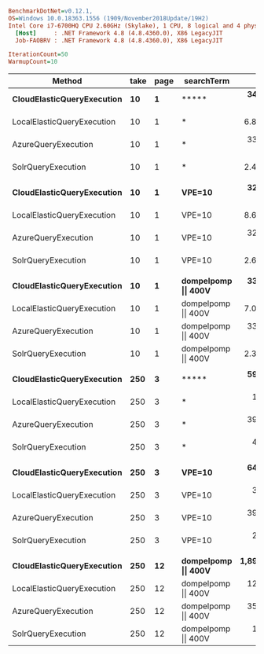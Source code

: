 ``` ini

BenchmarkDotNet=v0.12.1, 
OS=Windows 10.0.18363.1556 (1909/November2018Update/19H2)
Intel Core i7-6700HQ CPU 2.60GHz (Skylake), 1 CPU, 8 logical and 4 physical cores
  [Host]     : .NET Framework 4.8 (4.8.4360.0), X86 LegacyJIT
  Job-FAOBRV : .NET Framework 4.8 (4.8.4360.0), X86 LegacyJIT

IterationCount=50  
WarmupCount=10  

```
|                     Method | take | page |         searchTerm |         Mean |      Error |     StdDev | Ratio | RatioSD |     Gen 0 |    Gen 1 |   Gen 2 |  Allocated |
|--------------------------- |----- |----- |------------------- |-------------:|-----------:|-----------:|------:|--------:|----------:|---------:|--------:|-----------:|
| **CloudElasticQueryExecution** |   **10** |    **1** |                  ***** |   **340.227 ms** |  **3.9149 ms** |  **7.7277 ms** | **1.000** |    **0.00** |         **-** |        **-** |       **-** |  **280.21 KB** |
| LocalElasticQueryExecution |   10 |    1 |                  * |     6.841 ms |  0.4590 ms |  0.9167 ms | 0.020 |    0.00 |         - |        - |       - |      80 KB |
|        AzureQueryExecution |   10 |    1 |                  * |   339.645 ms |  2.5017 ms |  4.9961 ms | 0.998 |    0.03 |         - |        - |       - |      64 KB |
|         SolrQueryExecution |   10 |    1 |                  * |     2.410 ms |  0.0492 ms |  0.0961 ms | 0.007 |    0.00 |   42.9688 |        - |       - |  135.63 KB |
|                            |      |      |                    |              |            |            |       |         |           |          |         |            |
| **CloudElasticQueryExecution** |   **10** |    **1** |             **VPE=10** |   **327.680 ms** |  **3.6113 ms** |  **7.1284 ms** | **1.000** |    **0.00** |         **-** |        **-** |       **-** |  **280.21 KB** |
| LocalElasticQueryExecution |   10 |    1 |             VPE=10 |     8.687 ms |  0.6752 ms |  1.3639 ms | 0.026 |    0.00 |         - |        - |       - |      88 KB |
|        AzureQueryExecution |   10 |    1 |             VPE=10 |   329.828 ms |  2.2475 ms |  4.4884 ms | 1.006 |    0.02 |         - |        - |       - |      72 KB |
|         SolrQueryExecution |   10 |    1 |             VPE=10 |     2.603 ms |  0.0326 ms |  0.0658 ms | 0.008 |    0.00 |   42.9688 |        - |       - |  143.04 KB |
|                            |      |      |                    |              |            |            |       |         |           |          |         |            |
| **CloudElasticQueryExecution** |   **10** |    **1** | **dompelpomp \|\| 400V** |   **337.693 ms** |  **3.7742 ms** |  **7.4500 ms** | **1.000** |    **0.00** |         **-** |        **-** |       **-** |  **280.21 KB** |
| LocalElasticQueryExecution |   10 |    1 | dompelpomp \|\| 400V |     7.037 ms |  0.5492 ms |  1.1094 ms | 0.021 |    0.00 |         - |        - |       - |      80 KB |
|        AzureQueryExecution |   10 |    1 | dompelpomp \|\| 400V |   330.879 ms |  2.1501 ms |  4.1936 ms | 0.980 |    0.03 |         - |        - |       - |      72 KB |
|         SolrQueryExecution |   10 |    1 | dompelpomp \|\| 400V |     2.304 ms |  0.0559 ms |  0.1116 ms | 0.007 |    0.00 |   42.9688 |        - |       - |  136.48 KB |
|                            |      |      |                    |              |            |            |       |         |           |          |         |            |
| **CloudElasticQueryExecution** |  **250** |    **3** |                  ***** |   **594.485 ms** |  **8.4773 ms** | **16.9301 ms** |  **1.00** |    **0.00** |         **-** |        **-** |       **-** | **2430.05 KB** |
| LocalElasticQueryExecution |  250 |    3 |                  * |    17.042 ms |  0.8235 ms |  1.6635 ms |  0.03 |    0.00 |         - |        - |       - |  960.05 KB |
|        AzureQueryExecution |  250 |    3 |                  * |   399.013 ms |  4.0258 ms |  8.0399 ms |  0.67 |    0.02 |         - |        - |       - |  740.11 KB |
|         SolrQueryExecution |  250 |    3 |                  * |    41.052 ms |  1.1838 ms |  2.3913 ms |  0.07 |    0.00 |  250.0000 |  83.3333 |       - |    1818 KB |
|                            |      |      |                    |              |            |            |       |         |           |          |         |            |
| **CloudElasticQueryExecution** |  **250** |    **3** |             **VPE=10** |   **641.445 ms** |  **7.8647 ms** | **14.9634 ms** |  **1.00** |    **0.00** |         **-** |        **-** |       **-** | **1286.06 KB** |
| LocalElasticQueryExecution |  250 |    3 |             VPE=10 |    37.809 ms |  1.6651 ms |  3.2867 ms |  0.06 |    0.00 |         - |        - |       - |  944.05 KB |
|        AzureQueryExecution |  250 |    3 |             VPE=10 |   390.558 ms |  2.7752 ms |  5.3468 ms |  0.61 |    0.02 |         - |        - |       - |  636.11 KB |
|         SolrQueryExecution |  250 |    3 |             VPE=10 |    29.695 ms |  0.3183 ms |  0.6057 ms |  0.05 |    0.00 |  312.5000 | 125.0000 | 62.5000 | 1679.62 KB |
|                            |      |      |                    |              |            |            |       |         |           |          |         |            |
| **CloudElasticQueryExecution** |  **250** |   **12** | **dompelpomp \|\| 400V** | **1,892.480 ms** | **26.3473 ms** | **52.0070 ms** | **1.000** |    **0.00** | **1000.0000** |        **-** |       **-** | **4497.34 KB** |
| LocalElasticQueryExecution |  250 |   12 | dompelpomp \|\| 400V |   121.239 ms |  1.4634 ms |  2.8195 ms | 0.064 |    0.00 |         - |        - |       - |  3541.9 KB |
|        AzureQueryExecution |  250 |   12 | dompelpomp \|\| 400V |   350.832 ms |  2.6098 ms |  5.0282 ms | 0.186 |    0.01 |         - |        - |       - |  350.08 KB |
|         SolrQueryExecution |  250 |   12 | dompelpomp \|\| 400V |    16.402 ms |  0.1891 ms |  0.3644 ms | 0.009 |    0.00 |  156.2500 |  62.5000 | 31.2500 |  713.64 KB |
